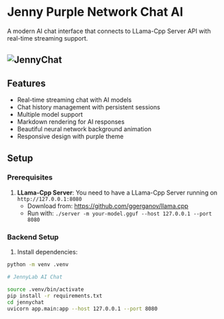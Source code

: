 # Jenny Purple Network Chat AI
A modern AI chat interface that connects to LLama-Cpp Server API with real-time streaming support.

   ## ![JennyChat](jennychat.gif)



## Features

- Real-time streaming chat with AI models
- Chat history management with persistent sessions
- Multiple model support
- Markdown rendering for AI responses
- Beautiful neural network background animation
- Responsive design with purple theme

## Setup

### Prerequisites

1. **LLama-Cpp Server**: You need to have a LLama-Cpp Server running on `http://127.0.0.1:8080`
   - Download from: https://github.com/ggerganov/llama.cpp
   - Run with: `./server -m your-model.gguf --host 127.0.0.1 --port 8080`

### Backend Setup

1. Install dependencies:
```bash
python -m venv .venv

# JennyLab AI Chat

source .venv/bin/activate
pip install -r requirements.txt
cd jennychat
uvicorn app.main:app --host 127.0.0.1 --port 8080
```
